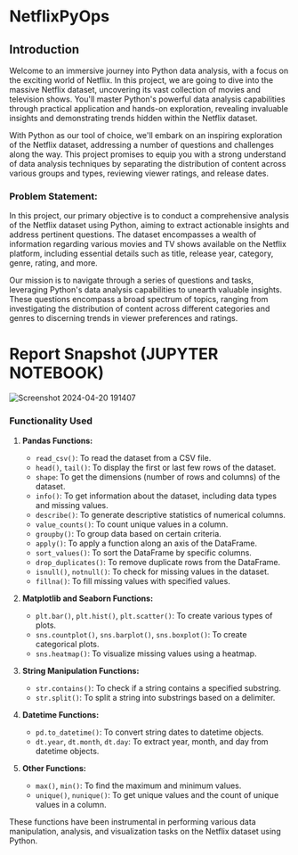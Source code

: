 


# NetflixPyOps

## Introduction 
Welcome to an immersive journey into Python data analysis, with a focus on the exciting world of Netflix. In this project, we are going to dive into the massive Netflix dataset, uncovering its vast collection of movies and television shows. You'll master Python's powerful data analysis capabilities through practical application and hands-on exploration, revealing invaluable insights and demonstrating trends hidden within the Netflix dataset.

With Python as our tool of choice, we'll embark on an inspiring exploration of the Netflix dataset, addressing a number of questions and challenges along the way. This project promises to equip you with a strong understand of data analysis techniques by separating the distribution of content across various groups and types, reviewing viewer ratings, and release dates.

### Problem Statement:

In this project, our primary objective is to conduct a comprehensive analysis of the Netflix dataset using Python, aiming to extract actionable insights and address pertinent questions. The dataset encompasses a wealth of information regarding various movies and TV shows available on the Netflix platform, including essential details such as title, release year, category, genre, rating, and more.

Our mission is to navigate through a series of questions and tasks, leveraging Python's data analysis capabilities to unearth valuable insights. These questions encompass a broad spectrum of topics, ranging from investigating the distribution of content across different categories and genres to discerning trends in viewer preferences and ratings.

# Report Snapshot (JUPYTER NOTEBOOK)
![Screenshot 2024-04-20 191407](https://github.com/Ranveer098/Pizza-Sales-Analytics-with-Excel-and-SQL/assets/95100082/29ba63d2-195e-40c8-9ab9-92fd15f7c6e8)


### Functionality  Used

1. **Pandas Functions:**
   - `read_csv()`: To read the dataset from a CSV file.
   - `head()`, `tail()`: To display the first or last few rows of the dataset.
   - `shape`: To get the dimensions (number of rows and columns) of the dataset.
   - `info()`: To get information about the dataset, including data types and missing values.
   - `describe()`: To generate descriptive statistics of numerical columns.
   - `value_counts()`: To count unique values in a column.
   - `groupby()`: To group data based on certain criteria.
   - `apply()`: To apply a function along an axis of the DataFrame.
   - `sort_values()`: To sort the DataFrame by specific columns.
   - `drop_duplicates()`: To remove duplicate rows from the DataFrame.
   - `isnull()`, `notnull()`: To check for missing values in the dataset.
   - `fillna()`: To fill missing values with specified values.

2. **Matplotlib and Seaborn Functions:**
   - `plt.bar()`, `plt.hist()`, `plt.scatter()`: To create various types of plots.
   - `sns.countplot()`, `sns.barplot()`, `sns.boxplot()`: To create categorical plots.
   - `sns.heatmap()`: To visualize missing values using a heatmap.

3. **String Manipulation Functions:**
   - `str.contains()`: To check if a string contains a specified substring.
   - `str.split()`: To split a string into substrings based on a delimiter.

4. **Datetime Functions:**
   - `pd.to_datetime()`: To convert string dates to datetime objects.
   - `dt.year`, `dt.month`, `dt.day`: To extract year, month, and day from datetime objects.

5. **Other Functions:**
   - `max()`, `min()`: To find the maximum and minimum values.
   - `unique()`, `nunique()`: To get unique values and the count of unique values in a column.

These functions have been instrumental in performing various data manipulation, analysis, and visualization tasks on the Netflix dataset using Python.

